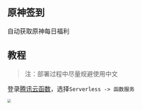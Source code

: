 ## 原神签到

自动获取原神每日福利

## 教程

> 注：部署过程中尽量规避使用中文

登录[腾讯云函数](https://console.cloud.tencent.com/scf/list?rid=1&ns=default)，选择`Serverless -> 函数服务`

<img src="https://picgo-1300387158.cos.ap-guangzhou.myqcloud.com/img/20220112153340.png" style="zoom:50%;" />
